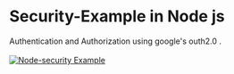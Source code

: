 # Security-Example in Node js

Authentication and Authorization using google's outh2.0 . 
<br>
<br>
[![Node-security Example](https://github.com/Koustavjr/Security-Example-in-Node-js/actions/workflows/node.yml/badge.svg)](https://github.com/Koustavjr/Security-Example-in-Node-js/actions/workflows/node.yml)